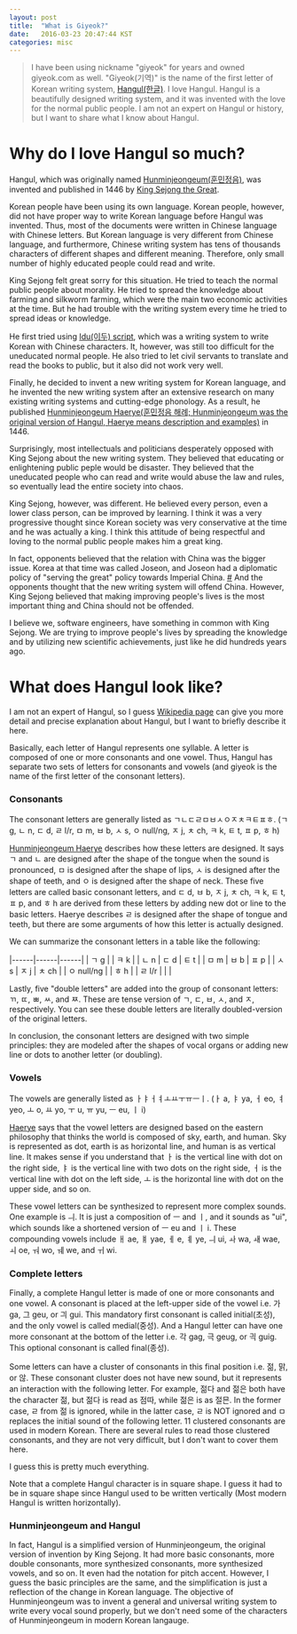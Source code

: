 ```yaml
---
layout: post
title:  "What is Giyeok?"
date:   2016-03-23 20:47:44 KST
categories: misc
---
```


> I have been using nickname "giyeok" for years and owned giyeok.com as well. "Giyeok(기역)" is the name of the first letter of Korean writing system, [Hangul(한글)](https://en.wikipedia.org/wiki/Hangul). I love Hangul. Hangul is a beautifully designed writing system, and it was invented with the love for the normal public people. I am not an expert on Hangul or history, but I want to share what I know about Hangul.


# Why do I love Hangul so much?

Hangul, which was originally named [Hunminjeongeum(훈민정음)](https://en.wikipedia.org/wiki/Hunminjeongeum), was invented and published in 1446 by [King Sejong the Great](https://en.wikipedia.org/wiki/Sejong_the_Great).

Korean people have been using its own language. Korean people, however, did not have proper way to write Korean language before Hangul was invented. Thus, most of the documents were written in Chinese language with Chinese letters.
But Korean language is very different from Chinese language, and furthermore, Chinese writing system has tens of thousands characters of different shapes and different meaning. Therefore, only small number of highly educated people could read and write.

King Sejong felt great sorry for this situation. He tried to teach the normal public people about morality. He tried to spread the knowledge about farming and silkworm farming, which were the main two economic activities at the time. But he had trouble with the writing system every time he tried to spread ideas or knowledge.

He first tried using [Idu(이두) script](https://en.wikipedia.org/wiki/Idu_script), which was a writing system to write Korean with Chinese characters. It, however, was still too difficult for the uneducated normal people.
He also tried to let civil servants to translate and read the books to public, but it also did not work very well.

Finally, he decided to invent a new writing system for Korean language, and he invented the new writing system after an extensive research on many existing writing systems and cutting-edge phonology. As a result, he published [Hunminjeongeum Haerye(훈민정음 해례; Hunminjeongeum was the original version of Hangul, Haerye means description and examples)](https://en.wikipedia.org/wiki/Hunminjeongeum_Haerye) in 1446.

Surprisingly, most intellectuals and politicians desperately opposed with King Sejong about the new writing system. They believed that educating or enlightening public peple would be disaster. They believed that the uneducated people who can read and write would abuse the law and rules, so eventually lead the entire society into chaos.

King Sejong, however, was different. He believed every person, even a lower class person, can be improved by learning. I think it was a very progressive thought since Korean society was very conservative at the time and he was actually a king. I think this attitude of being respectful and loving to the normal public people makes him a great king.

In fact, opponents believed that the relation with China was the bigger issue. Korea at that time was called Joseon, and Joseon had a diplomatic policy of "serving the great" policy towards Imperial China. [#](https://en.wikipedia.org/wiki/Gyorin) And the opponents thought that the new writing system will offend China. However, King Sejong believed that making improving people's lives is the most important thing and China should not be offended.

I believe we, software engineers, have something in common with King Sejong. We are trying to improve people's lives by spreading the knowledge and by utilizing new scientific achievements, just like he did hundreds years ago.


# What does Hangul look like?

I am not an expert of Hangul, so I guess [Wikipedia page](https://en.wikipedia.org/wiki/Hangul) can give you more detail and precise explanation about Hangul, but I want to briefly describe it here.

Basically, each letter of Hangul represents one syllable. A letter is composed of one or more consonants and one vowel. Thus, Hangul has separate two sets of letters for consonants and vowels (and giyeok is the name of the first letter of the consonant letters).

### Consonants

The consonant letters are generally listed as ㄱㄴㄷㄹㅁㅂㅅㅇㅈㅊㅋㅌㅍㅎ. (ㄱ g, ㄴ n, ㄷ d, ㄹ l/r, ㅁ m, ㅂ b, ㅅ s, ㅇ null/ng, ㅈ j, ㅊ ch, ㅋ k, ㅌ t, ㅍ p, ㅎ h)

[Hunminjeongeum Haerye](https://en.wikipedia.org/wiki/Hunminjeongeum_Haerye) describes how these letters are designed. It says ㄱ and ㄴ are designed after the shape of the tongue when the sound is pronounced, ㅁ is designed after the shape of lips, ㅅ is designed after the shape of teeth, and ㅇ is designed after the shape of neck. These five letters are called basic consonant letters, and ㄷ d, ㅂ b, ㅈ j, ㅊ ch, ㅋ k, ㅌ t, ㅍ p, and ㅎ h are derived from these letters by adding new dot or line to the basic letters. Haerye describes ㄹ is designed after the shape of tongue and teeth, but there are some arguments of how this letter is actually designed.

We can summarize the consonant letters in a table like the following:

|------|------|------|
| ㄱ g |      | ㅋ k |
| ㄴ n | ㄷ d | ㅌ t |
| ㅁ m | ㅂ b | ㅍ p |
| ㅅ s | ㅈ j | ㅊ ch |
| ㅇ null/ng | | ㅎ h |
| ㄹ l/r | | |

Lastly, five "double letters" are added into the group of consonant letters: ㄲ, ㄸ, ㅃ, ㅆ, and ㅉ. These are tense version of ㄱ, ㄷ, ㅂ, ㅅ, and ㅈ, respectively. You can see these double letters are literally doubled-version of the original letters.

In conclusion, the consonant letters are designed with two simple principles: they are modeled after the shapes of vocal organs or adding new line or dots to another letter (or doubling).


### Vowels

The vowels are generally listed as ㅏㅑㅓㅕㅗㅛㅜㅠㅡㅣ. (ㅏ a, ㅑ ya, ㅓ eo, ㅕ yeo, ㅗ o, ㅛ yo, ㅜ u, ㅠ yu, ㅡ eu, ㅣ i)

[Haerye](https://en.wikipedia.org/wiki/Hunminjeongeum_Haerye) says that the vowel letters are designed based on the eastern philosophy that thinks the world is composed of sky, earth, and human. Sky is represented as dot, earth is as horizontal line, and human is as vertical line. It makes sense if you understand that ㅏ is the vertical line with dot on the right side, ㅑ is the vertical line with two dots on the right side, ㅓ is the vertical line with dot on the left side, ㅗ is the horizontal line with dot on the upper side, and so on.

These vowel letters can be synthesized to represent more complex sounds. One example is ㅢ. It is just a composition of ㅡ and ㅣ, and it sounds as "ui", which sounds like a shortened version of ㅡ eu and ㅣ i. These compounding vowels include ㅐ ae, ㅒ yae, ㅔ e, ㅖ ye, ㅢ ui, ㅘ wa, ㅙ wae, ㅚ oe, ㅝ wo, ㅞ we, and ㅟ wi.


### Complete letters

Finally, a complete Hangul letter is made of one or more consonants and one vowel.
A consonant is placed at the left-upper side of the vowel i.e. 가 ga, 그 geu, or 긔 gui. This mandatory first consonant is called initial(초성), and the only vowel is called medial(중성).
And a Hangul letter can have one more consonant at the bottom of the letter i.e. 각 gag, 극 geug, or 긕 guig. This optional consonant is called final(종성).

Some letters can have a cluster of consonants in this final position i.e. 젊, 맑, or 않. These consonant cluster does not have new sound, but it represents an interaction with the following letter. For example, 젊다 and 젊은 both have the character 젊, but 젊다 is read as 점따, while 젊은 is as 절믄. In the former case, ㄹ from 젊 is ignored, while in the latter case, ㄹ is NOT ignored and ㅁ replaces the initial sound of the following letter.
11 clustered consonants are used in modern Korean. There are several rules to read those clustered consonants, and they are not very difficult, but I don't want to cover them here.

I guess this is pretty much everything.


Note that a complete Hangul character is in square shape. I guess it had to be in square shape since Hangul used to be written vertically (Most modern Hangul is written horizontally).


### Hunminjeongeum and Hangul

In fact, Hangul is a simplified version of Hunminjeongeum, the original version of invention by King Sejong. It had more basic consonants, more double consonants, more synthesized consonants, more synthesized vowels, and so on. It even had the notation for pitch accent.
However, I guess the basic principles are the same, and the simplification is just a reflection of the change in Korean language.
The objective of Hunminjeongeum was to invent a general and universal writing system to write every vocal sound properly, but we don't need some of the characters of Hunminjeongeum in modern Korean langauge.
